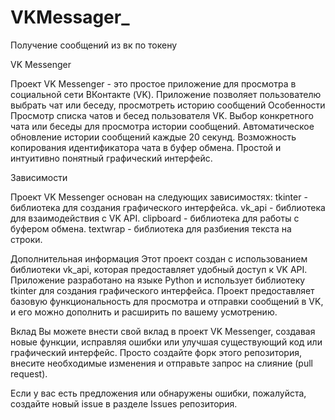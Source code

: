 # VKMessager_
 Получение сообщений из вк по токену

VK Messenger

Проект VK Messenger - это простое приложение для просмотра  в социальной сети ВКонтакте (VK). Приложение позволяет пользователю выбрать чат или беседу, просмотреть историю сообщений 
Особенности
    Просмотр списка чатов и бесед пользователя VK.
    Выбор конкретного чата или беседы для просмотра истории сообщений.
    Автоматическое обновление истории сообщений каждые 20 секунд.
    Возможность копирования идентификатора чата в буфер обмена.
    Простой и интуитивно понятный графический интерфейс.

Зависимости

Проект VK Messenger основан на следующих зависимостях:
    tkinter - библиотека для создания графического интерфейса.
    vk_api - библиотека для взаимодействия с VK API.
    clipboard - библиотека для работы с буфером обмена.
    textwrap - библиотека для разбиения текста на строки.


Дополнительная информация
    Этот проект создан с использованием библиотеки vk_api, которая предоставляет удобный доступ к VK API.
    Приложение разработано на языке Python и использует библиотеку tkinter для создания графического интерфейса.
    Проект предоставляет базовую функциональность для просмотра и отправки сообщений в VK, и его можно дополнить и расширить по вашему усмотрению.

Вклад
    Вы можете внести свой вклад в проект VK Messenger, создавая новые функции, исправляя ошибки или улучшая существующий код или графический интерфейс. Просто создайте форк этого репозитория, внесите необходимые изменения и отправьте запрос на слияние (pull request).

Если у вас есть предложения или обнаружены ошибки, пожалуйста, создайте новый issue в разделе Issues репозитория.

